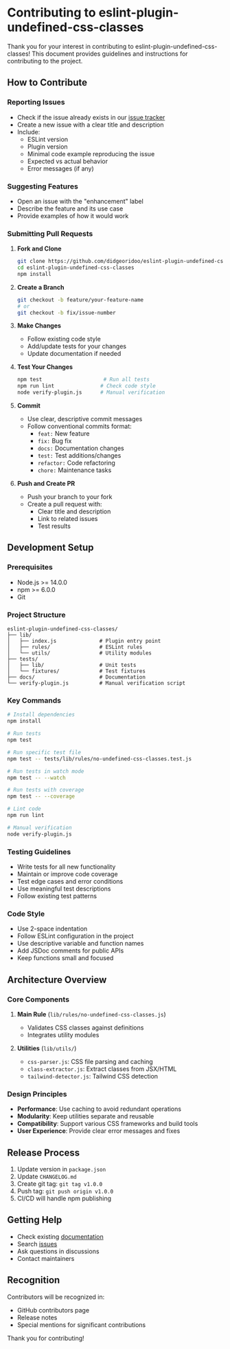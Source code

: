 # Contributing to eslint-plugin-undefined-css-classes

Thank you for your interest in contributing to eslint-plugin-undefined-css-classes! This document provides guidelines and instructions for contributing to the project.


## How to Contribute

### Reporting Issues

- Check if the issue already exists in our [issue tracker](https://github.com/didgeoridoo/eslint-plugin-undefined-css-classes/issues)
- Create a new issue with a clear title and description
- Include:
  - ESLint version
  - Plugin version
  - Minimal code example reproducing the issue
  - Expected vs actual behavior
  - Error messages (if any)

### Suggesting Features

- Open an issue with the "enhancement" label
- Describe the feature and its use case
- Provide examples of how it would work

### Submitting Pull Requests

1. **Fork and Clone**
   ```bash
   git clone https://github.com/didgeoridoo/eslint-plugin-undefined-css-classes.git
   cd eslint-plugin-undefined-css-classes
   npm install
   ```

2. **Create a Branch**
   ```bash
   git checkout -b feature/your-feature-name
   # or
   git checkout -b fix/issue-number
   ```

3. **Make Changes**
   - Follow existing code style
   - Add/update tests for your changes
   - Update documentation if needed

4. **Test Your Changes**
   ```bash
   npm test                    # Run all tests
   npm run lint               # Check code style
   node verify-plugin.js      # Manual verification
   ```

5. **Commit**
   - Use clear, descriptive commit messages
   - Follow conventional commits format:
     - `feat:` New feature
     - `fix:` Bug fix
     - `docs:` Documentation changes
     - `test:` Test additions/changes
     - `refactor:` Code refactoring
     - `chore:` Maintenance tasks

6. **Push and Create PR**
   - Push your branch to your fork
   - Create a pull request with:
     - Clear title and description
     - Link to related issues
     - Test results

## Development Setup

### Prerequisites

- Node.js >= 14.0.0
- npm >= 6.0.0
- Git

### Project Structure

```
eslint-plugin-undefined-css-classes/
├── lib/
│   ├── index.js              # Plugin entry point
│   ├── rules/                # ESLint rules
│   └── utils/                # Utility modules
├── tests/
│   ├── lib/                  # Unit tests
│   └── fixtures/             # Test fixtures
├── docs/                     # Documentation
└── verify-plugin.js          # Manual verification script
```

### Key Commands

```bash
# Install dependencies
npm install

# Run tests
npm test

# Run specific test file
npm test -- tests/lib/rules/no-undefined-css-classes.test.js

# Run tests in watch mode
npm test -- --watch

# Run tests with coverage
npm test -- --coverage

# Lint code
npm run lint

# Manual verification
node verify-plugin.js
```

### Testing Guidelines

- Write tests for all new functionality
- Maintain or improve code coverage
- Test edge cases and error conditions
- Use meaningful test descriptions
- Follow existing test patterns

### Code Style

- Use 2-space indentation
- Follow ESLint configuration in the project
- Use descriptive variable and function names
- Add JSDoc comments for public APIs
- Keep functions small and focused

## Architecture Overview

### Core Components

1. **Main Rule** (`lib/rules/no-undefined-css-classes.js`)
   - Validates CSS classes against definitions
   - Integrates utility modules

2. **Utilities** (`lib/utils/`)
   - `css-parser.js`: CSS file parsing and caching
   - `class-extractor.js`: Extract classes from JSX/HTML
   - `tailwind-detector.js`: Tailwind CSS detection

### Design Principles

- **Performance**: Use caching to avoid redundant operations
- **Modularity**: Keep utilities separate and reusable
- **Compatibility**: Support various CSS frameworks and build tools
- **User Experience**: Provide clear error messages and fixes

## Release Process

1. Update version in `package.json`
2. Update `CHANGELOG.md`
3. Create git tag: `git tag v1.0.0`
4. Push tag: `git push origin v1.0.0`
5. CI/CD will handle npm publishing

## Getting Help

- Check existing [documentation](README.md)
- Search [issues](https://github.com/didgeoridoo/eslint-plugin-undefined-css-classes/issues)
- Ask questions in discussions
- Contact maintainers

## Recognition

Contributors will be recognized in:
- GitHub contributors page
- Release notes
- Special mentions for significant contributions

Thank you for contributing!